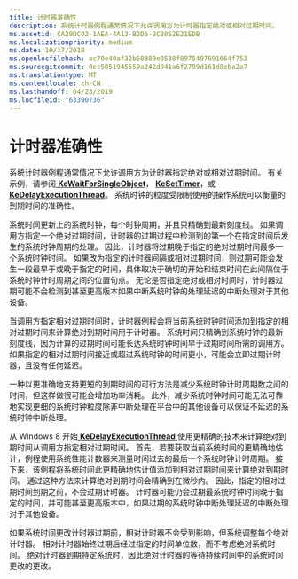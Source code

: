 ```yaml
---
title: 计时器准确性
description: 系统计时器例程通常情况下允许调用方为计时器指定绝对或相对过期时间。
ms.assetid: CA29DC02-1AEA-4A13-B2D6-8C8052E21EDB
ms.localizationpriority: medium
ms.date: 10/17/2018
ms.openlocfilehash: ac70e40af32b50389e0538f8975497691664f753
ms.sourcegitcommit: 0cc5051945559a242d941a6f2799d161d8eba2a7
ms.translationtype: MT
ms.contentlocale: zh-CN
ms.lasthandoff: 04/23/2019
ms.locfileid: "63390736"
---
```

# <a name="timer-accuracy"></a>计时器准确性


系统计时器例程通常情况下允许调用方为计时器指定绝对或相对过期时间。 有关示例，请参阅[ **KeWaitForSingleObject**](https://msdn.microsoft.com/library/windows/hardware/ff553350)， [ **KeSetTimer**](https://msdn.microsoft.com/library/windows/hardware/ff553286)，或[ **KeDelayExecutionThread**](https://msdn.microsoft.com/library/windows/hardware/ff551986)。 系统时钟的粒度受限制使用的操作系统可以衡量的到期时间的准确性。

系统时间更新上的系统时钟，每个时钟周期，并且只精确到最新刻度线。 如果调用方指定一个绝对过期时间，计时器的过期过程中检测到的第一个在指定时间后发生的系统时钟周期的处理。 因此，计时器将过期晚于指定的绝对过期时间最多一个系统时钟时间。 如果改为指定的计时器间隔或相对过期时间，则过期可能会发生一段最早于或晚于指定的时间，具体取决于确切的开始和结束时间在此间隔位于系统时钟计时周期之间的位置句点。 无论是否指定绝对或相对时间时，计时器过期可能不会检测到甚至更高版本如果中断系统时钟的处理延迟的中断处理对于其他设备。

当调用方指定相对过期时间时，计时器例程会将当前系统时钟时间添加到指定的相对过期时间来计算绝对到期时间用于计时器。 系统时间只精确到系统时钟的最新刻度线，因为计算的过期时间可能长达系统时钟时间早于过期时间所需的调用方。 如果指定的相对过期时间接近或超过系统时钟的时间更小，可能会立即过期计时器，且没有任何延迟。

一种以更准确地支持更短的到期时间的可行方法是减少系统时钟计时周期数之间的时间，但这样做很可能会增加功率消耗。 此外，减少系统时钟时间可能无法可靠地实现更细的系统时钟粒度除非中断处理在平台中的其他设备可以保证不延迟的系统时钟中断处理。

从 Windows 8 开始[ **KeDelayExecutionThread** ](https://msdn.microsoft.com/library/windows/hardware/ff551986)使用更精确的技术来计算绝对到期时间从调用方指定相对过期时间。 首先，若要获取当前系统时间的更精确地估计，例程使用系统性能计数器来测量时间过去的最后一个系统时钟计时周期。 接下来，该例程将系统时间此更精确地估计值添加到相对过期时间来计算绝对到期时间。 通过这种方法来计算绝对到期时间会精确到在微秒内。 因此，指定的相对过期时间到期之前，不会过期计时器。 计时器可能仍会过期最系统时钟时间晚于指定的时间，并可能甚至更高版本中，如果过期的系统时钟中断处理延迟的中断处理对于其他设备。

如果系统时间更改计时器过期前，相对计时器不会受到影响，但系统调整每个绝对计时器。 相对计时器始终过期后经过指定的时间单位数，而不考虑绝对系统时间。 绝对计时器到期特定系统时，因此绝对计时器的等待持续时间中的系统时间更改的更改。

 

 




